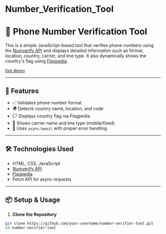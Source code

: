 ﻿# Number_Verification_Tool
# 📱 Phone Number Verification Tool

This is a simple JavaScript-based tool that verifies phone numbers using the [Numverify API](https://numverify.com) and displays detailed information such as format, location, country, carrier, and line type. It also dynamically shows the country's flag using [Flagpedia](https://flagpedia.net).

<a href="https://abihuagede.github.io/Number_Verification_Tool/num_identity.html">live demo</a>

---

## 🚀 Features

- ✅ Validates phone number format
- 🌍 Detects country name, location, and code
- 🏳️ Displays country flag via Flagpedia
- 📡 Shows carrier name and line type (mobile/fixed)
- 🔐 Uses `async/await` with proper error handling

---

## 🛠️ Technologies Used

- HTML, CSS, JavaScript
- [Numverify API](https://numverify.com/)
- [Flagpedia](https://flagpedia.net/)
- Fetch API for async requests

---

## 📦 Setup & Usage

1. **Clone the Repository**

```bash
git clone https://github.com/your-username/number-verifier-tool.git
cd number-verifier-tool
